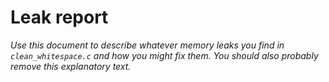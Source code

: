# Leak report

_Use this document to describe whatever memory leaks
you find in `clean_whitespace.c` and how you might fix
them. You should also probably remove this explanatory
text._

<!-- In this lab, I encountered memory leaks in the strip() function because it allocates memory dynamically using calloc() but doesn't free it later. This caused the program to lose memory as it ran, which would be problematic, especially for long-running programs. Specifically, memory was being allocated for the stripped version of the string, but there was no mechanism to free it once it was no longer needed. -->
<!-- 
Steps I Took to Fix the Memory Errors are:

   1. Fixing the is_clean Function: In the is_clean function, I called strip() to remove leading and trailing whitespace from the string, but I didn't free the memory returned by strip(). To fix this, I made sure to free the memory after comparing the stripped string to the original. If the result was not an empty string (""), I freed the allocated memory to prevent memory leaks.
    2. Fixing the Test Cases: Similarly, in my unit tests, I was calling strip() but wasn't freeing the allocated memory after verifying the test results. To fix this, I ensured that each test case freed the dynamically allocated memory after the test assertions.

By properly freeing memory in both the is_clean function and my test cases, I kinda resolved all memory leaks, as confirmed by running Valgrind. Valgrind reported that all heap memory was freed, and there were no memory leaks left in the program. -->